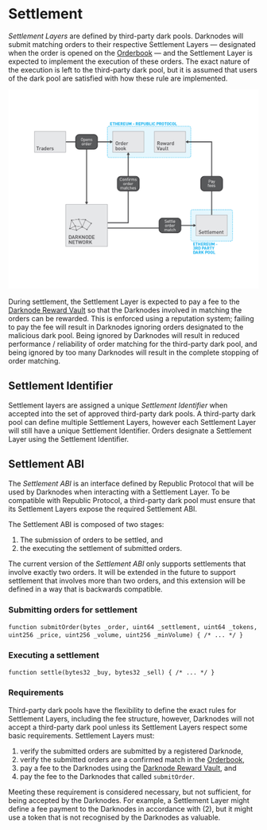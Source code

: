 # Settlement

*Settlement Layers* are defined by third-party dark pools. Darknodes will submit matching orders to their respective Settlement Layers — designated when the order is opened on the [Orderbook](./04-orderbook.md) — and the Settlement Layer is expected to implement the execution of these orders. The exact nature of the execution is left to the third-party dark pool, but it is assumed that users of the dark pool are satisfied with how these rule are implemented.

![Overview](./images/05-settlement-overview.jpg "Overview")

During settlement, the Settlement Layer is expected to pay a fee to the [Darknode Reward Vault](./02-darknode-reward-vault.md) so that the Darknodes involved in matching the orders can be rewarded. This is enforced using a reputation system; failing to pay the fee will result in Darknodes ignoring orders designated to the malicious dark pool. Being ignored by Darknodes will result in reduced performance / reliability of order matching for the third-party dark pool, and being ignored by too many Darknodes will result in the complete stopping of order matching.

## Settlement Identifier

Settlement layers are assigned a unique *Settlement Identifier* when accepted into the set of approved third-party dark pools. A third-party dark pool can define multiple Settlement Layers, however each Settlement Layer will still have a unique Settlement Identifier. Orders designate a Settlement Layer using the Settlement Identifier.

## Settlement ABI

The *Settlement ABI* is an interface defined by Republic Protocol that will be used by Darknodes when interacting with a Settlement Layer. To be compatible with Republic Protocol, a third-party dark pool must ensure that its Settlement Layers expose the required Settlement ABI.

The Settlement ABI is composed of two stages:
1. The submission of orders to be settled, and
2. the executing the settlement of submitted orders.

The current version of the *Settlement ABI* only supports settlements that involve exactly two orders. It will be extended in the future to support settlement that involves more than two orders, and this extension will be defined in a way that is backwards compatible.

### Submitting orders for settlement

```sol
function submitOrder(bytes _order, uint64 _settlement, uint64 _tokens, uint256 _price, uint256 _volume, uint256 _minVolume) { /* ... */ }
```

### Executing a settlement

```sol
function settle(bytes32 _buy, bytes32 _sell) { /* ... */ }
```

### Requirements

Third-party dark pools have the flexibility to define the exact rules for Settlement Layers, including the fee structure, however, Darknodes will not accept a third-party dark pool unless its Settlement Layers respect some basic requirements. Settlement Layers must:

1. verify the submitted orders are submitted by a registered Darknode,
2. verify the submitted orders are a confirmed match in the [Orderbook](./04-orderbook.md),
3. pay a fee to the Darknodes using the [Darknode Reward Vault](./02-darknode-reward-vault.md), and
4. pay the fee to the Darknodes that called `submitOrder`.

Meeting these requirement is considered necessary, but not sufficient, for being accepted by the Darknodes. For example, a Settlement Layer might define a fee payment to the Darknodes in accordance with (2), but it might use a token that is not recognised by the Darknodes as valuable.